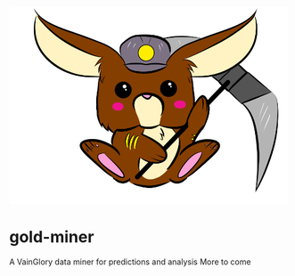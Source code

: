 ![Gold Miner](https://raw.githubusercontent.com/mtaylor22/gold-miner/master/goldminer.jpg)

# gold-miner
A VainGlory data miner for predictions and analysis
More to come
